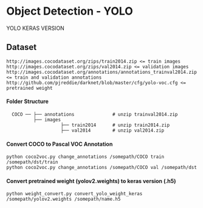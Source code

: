 # Object Detection - YOLO

YOLO KERAS VERSION

## Dataset


```
http://images.cocodataset.org/zips/train2014.zip <= train images
http://images.cocodataset.org/zips/val2014.zip <= validation images
http://images.cocodataset.org/annotations/annotations_trainval2014.zip <= train and validation annotations
http://github.com/pjreddie/darknet/blob/master/cfg/yolo-voc.cfg <= pretrained weight
```

#### Folder Structure

      COCO ── ├── annotations              # unzip trainval2014.zip
              ├── images          
                        ├── train2014      # unzip train2014.zip
                        ├── val2014        # unzip val2014.zip


#### Convert COCO to Pascal VOC Annotation
```
python coco2voc.py change_annotations /somepath/COCO train /somepath/dst/train
python coco2voc.py change_annotations /somepath/COCO val /somepath/dst
```

#### Convert pretrained weight (yolov2.weights) to keras version (.h5)
```
python weight_convert.py convert_yolo_weight_keras /somepath/yolov2.weights /somepath/name.h5
```


